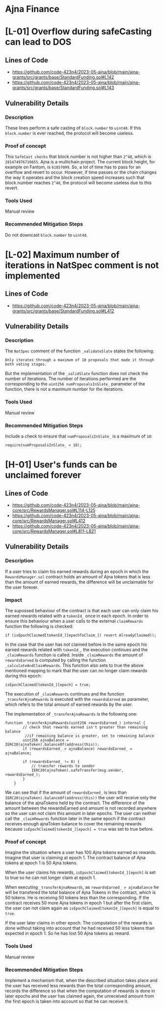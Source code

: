 # Ajna Finance

# [L-01] Overflow during safeCasting can lead to DOS

## Lines of Code

- https://github.com/code-423n4/2023-05-ajna/blob/main/ajna-grants/src/grants/base/StandardFunding.sol#L142
- https://github.com/code-423n4/2023-05-ajna/blob/main/ajna-grants/src/grants/base/StandardFunding.sol#L143

## Vulnerability Details

### Description

These lines perform a safe casting of `block.number` to `uint48`. If this `block.number` is ever reached, the protocol will become useless.

### Proof of concept

This `SafeCast checks` that block.number is not higher than `2^48`, which is `281474976710655`. Ajna is a multichain project. The current block height, for example on Fantom, is `61857099`. So, a lot of time has to pass for an overflow and revert to occur. However, if time passes or the chain changes the way it operates and the block creation speed increases such that block.number reaches `2^48`, the protocol will become useless due to this revert.

### Tools Used

Manual review

### Recommended Mitigation Steps

Do not downcast `block.number` to `uint48`.

# [L-02] Maximum number of iterations in NatSpec comment is not implemented

## Lines of Code

- https://github.com/code-423n4/2023-05-ajna/blob/main/ajna-grants/src/grants/base/StandardFunding.sol#L412

## Vulnerability Details

### Description

The `NatSpec` comment of the function `_validateSlate` states the following:

`Only iterates through a maximum of 10 proposals that made it through both voting stages.`

But the implementation of the `_validSlate` function does not check the number of iterations. The number of iterations performed are the corresponding to the `uint256 numProposalsInSlate_` parameter of the function, there is not a maximum number for the iterations.

### Tools Used

Manual review

### Recommended Mitigation Steps

Include a check to ensure that `numProposalsInSlate_` is a maximum of `10`:

```bash=
require(numProposalsInSlate_ < 10);
```

# [H-01] User's funds can be unclaimed forever

## Lines of Code

- https://github.com/code-423n4/2023-05-ajna/blob/main/ajna-core/src/RewardsManager.sol#L114-L125
- https://github.com/code-423n4/2023-05-ajna/blob/main/ajna-core/src/RewardsManager.sol#L412
- https://github.com/code-423n4/2023-05-ajna/blob/main/ajna-core/src/RewardsManager.sol#L811-L821

## Vulnerability Details

### Description

If a user tries to claim his earned rewards during an epoch in which the `RewardsManager.sol` contract holds an amount of Ajna tokens that is less than the amount of earned rewards, the difference will be unclaimable for the user forever.

### Impact

The supossed behaviour of the contract is that each user can only claim his earned rewards related with a `tokenId_` once in each epoch. In order to ensure this behaviour when a user calls to the external `claimRewards` function the following is checked:

```bash=
if (isEpochClaimed[tokenId_][epochToClaim_]) revert AlreadyClaimed();
```

In the case that the user has not claimed before in the same epoch his earned rewards related with `tokenId_`, the execution continues and the `_claimRewards` function is called.
Inside `_claimRewards` the amount of `rewardsEarned` is computed by calling the function `_calculateAndClaimRewards`. This function also sets to true the above mentioned mapping to mark that the user can no longer claim rewards during this epoch:

```bash=
isEpochClaimed[tokenId_][epoch] = true;
```

The execution of `_claimRewards` continues and the function `_transferAjnaRewards` is executed with the `rewardsEarned` as parameter, which refers to the total amount of earned rewards by the user.

The implementation of `_transferAjnaRewards` is the following one:

```solidity
function _transferAjnaRewards(uint256 rewardsEarned_) internal {
        // check that rewards earned isn't greater than remaining balance
         //if remaining balance is greater, set to remaining balance
        uint256 ajnaBalance = IERC20(ajnaToken).balanceOf(address(this));
        if (rewardsEarned_ > ajnaBalance) rewardsEarned_ = ajnaBalance;

        if (rewardsEarned_ != 0) {
            // transfer rewards to sender
            IERC20(ajnaToken).safeTransfer(msg.sender, rewardsEarned_);
        }
    }
```

We can see that if the amount of `rewardsEarned_` is less than `IERC20(ajnaToken).balanceOf(address(this))` the user will receive only the balance of the ajnaTokens held by the contract. The difference of the amount between the rewardsEarned and amount is not recorded anywhere so the user can not claim this amount in later epochs. The user can neither call the `_claimRewards` function later in the same epoch if the contract receives enough ajnaToken balance to cover the remaining rewards because `isEpochClaimed[tokenId_][epoch] = true` was set to true before.

### Proof of concept

Imagine the situation where a user has 100 Ajna tokens earned as rewards.
Imagine that user is claiming at epoch 1. The contract balance of Ajna tokens at epoch 1 is 50 Ajna tokens.

When the user claims his rewards, `isEpochClaimed[tokenId_][epoch]` is set to true so he can not longer claim at epoch 1.

When executing `_transferAjnaRewards`, as `rewardsEarned_ > ajnaBalance` he will be transfered the total balance of Ajna Tokens in the contract, which is 50 tokens. He is receiving 50 tokens less than the corresponding. If the contract receives 50 more Ajna tokens in epoch 1 but after the first claim, the user can not claim again as `isEpochClaimed[tokenId_][epoch]` is equal to `true`.

If the user later claims in other epoch. The computation of the rewards is done without taking into account that he had received 50 less tokens than expected in epoch 1. So he has lost 50 Ajna tokens as reward.

### Tools Used

Manual review

### Recommended Mitigation Steps

Implement a mechanism that, when the described situation takes place and the user has received less rewards than the total corresponding amount, records the difference so that when the computation of rewards is done in later epochs and the user has claimed again, the unreceived amount from the first epoch is taken into account so that he can receive it.
